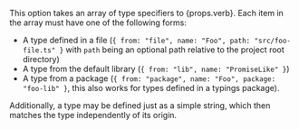 This option takes an array of type specifiers to {props.verb}. Each item in the array must have one of the following forms:

- A type defined in a file (`{ from: "file", name: "Foo", path: "src/foo-file.ts" }` with `path` being an optional path relative to the project root directory)
- A type from the default library (`{ from: "lib", name: "PromiseLike" }`)
- A type from a package (`{ from: "package", name: "Foo", package: "foo-lib" }`, this also works for types defined in a typings package).

Additionally, a type may be defined just as a simple string, which then matches the type independently of its origin.
